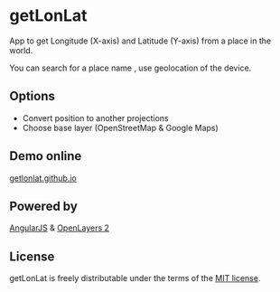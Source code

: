 # getLonLat
App to get Longitude (X-axis) and Latitude (Y-axis) from a place in the world.

You can search for a place name , use geolocation of the device.

## Options
* Convert position to another projections
* Choose base layer (OpenStreetMap & Google Maps)

## Demo online
[getlonlat.github.io](http://getlonlat.github.io)

## Powered by

[AngularJS](https://angularjs.org/) &
[OpenLayers 2](http://openlayers.org/two)

## License
getLonLat is freely distributable under the terms of the [MIT license](LICENSE).
